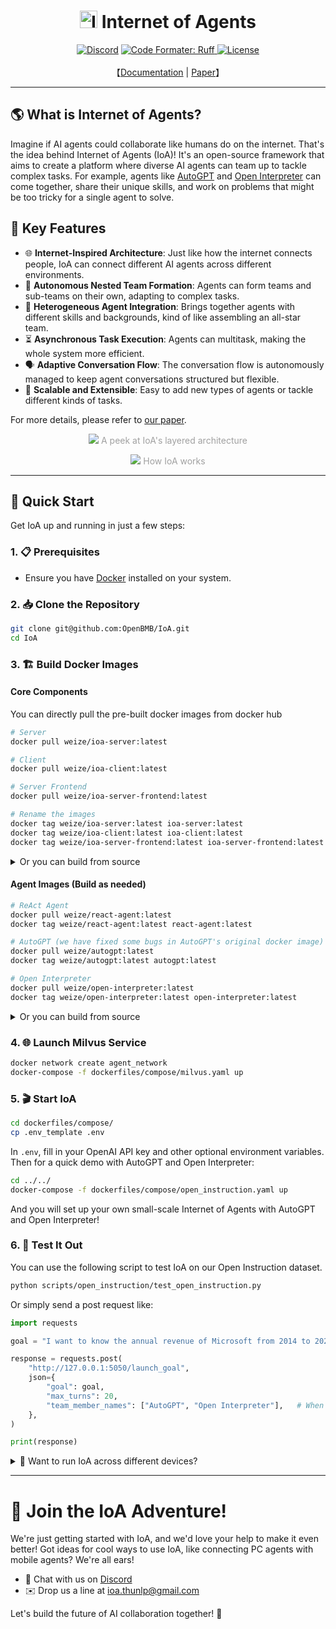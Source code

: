 <h1 align="center"><img alt="Internet of Agents" src="https://github.com/OpenBMB/IoA/assets/32613237/04cbe3dc-84e1-4d70-ba5c-e8b07d3ee31d"  style="width: 1em; height: 1em;"> Internet of Agents</h1>

<p align="center">
    <a href="https://discord.gg/E5XPtynFDh">
        <img alt="Discord" src="https://img.shields.io/discord/1259737237763919963?logo=discord&style=flat&logoColor=white"/></a>
    <a href="https://github.com/astral-sh/ruff">
        <img alt="Code Formater: Ruff" src="https://img.shields.io/endpoint?url=https://raw.githubusercontent.com/astral-sh/ruff/main/assets/badge/v2.json">
    </a>
    <a href="https://github.com/OpenBMB/IoA/LICENSE">
        <img alt="License" src="https://img.shields.io/github/license/OpenBMB/IoA">
    </a>
    <!-- <a href="https://openbmb.github.io/IoA/"><img src="https://img.shields.io/badge/Doc-En-white.svg" alt="EN doc"/></a>
    <a href="https://openbmb.github.io/IoA//doc_zh/index_zh.html"><img src="https://img.shields.io/badge/Doc-中文-white.svg" alt="ZH doc"/></a> -->
    <br>
    <br>【<a href="https://openbmb.github.io/IoA/">Documentation</a> | <a href = "https://arxiv.org/abs/2407.07061
    ">Paper</a>】<br>
</p>

---

## 🌎 What is Internet of Agents?

Imagine if AI agents could collaborate like humans do on the internet. That's the idea behind Internet of Agents (IoA)! It's an open-source framework that aims to create a platform where diverse AI agents can team up to tackle complex tasks. For example, agents like [AutoGPT](https://github.com/Significant-Gravitas/AutoGPT) and [Open Interpreter](https://github.com/OpenInterpreter/open-interpreter) can come together, share their unique skills, and work on problems that might be too tricky for a single agent to solve.

## 🚀 Key Features

- 🌐 **Internet-Inspired Architecture**: Just like how the internet connects people, IoA can connect different AI agents across different environments.
- 🤝 **Autonomous Nested Team Formation**: Agents can form teams and sub-teams on their own, adapting to complex tasks.
- 🧩 **Heterogeneous Agent Integration**: Brings together agents with different skills and backgrounds, kind of like assembling an all-star team.
- ⏳ **Asynchronous Task Execution**: Agents can multitask, making the whole system more efficient.
- 🗣️ **Adaptive Conversation Flow**: The conversation flow is autonomously managed to keep agent conversations structured but flexible.
- 🔄 **Scalable and Extensible**: Easy to add new types of agents or tackle different kinds of tasks.

For more details, please refer to [our paper](https://arxiv.org/abs/2407.07061).

<p align="center" style="color:RGB(160, 160, 160)">
    <img src="https://github.com/OpenBMB/IoA/assets/32613237/126082a8-432b-4039-8acd-49f4798a492c">
    A peek at IoA's layered architecture
</p>

<p align="center" style="color:RGB(160, 160, 160)">
    <img src="https://github.com/OpenBMB/IoA/assets/32613237/6d081cd8-a935-4e34-a24d-62eb65f8c6ec">
    How IoA works
</p>

---

## 🚀 Quick Start

Get IoA up and running in just a few steps: 

### 1. 📋 Prerequisites
- Ensure you have [Docker](https://www.docker.com/) installed on your system.

### 2. 📥 Clone the Repository
```bash
git clone git@github.com:OpenBMB/IoA.git
cd IoA
```

### 3. 🏗️ Build Docker Images

#### Core Components
You can directly pull the pre-built docker images from docker hub
```bash
# Server
docker pull weize/ioa-server:latest

# Client
docker pull weize/ioa-client:latest

# Server Frontend
docker pull weize/ioa-server-frontend:latest

# Rename the images
docker tag weize/ioa-server:latest ioa-server:latest
docker tag weize/ioa-client:latest ioa-client:latest
docker tag weize/ioa-server-frontend:latest ioa-server-frontend:latest
```

<details>
<summary>Or you can build from source</summary>

```bash
# Server
docker build -f dockerfiles/server.Dockerfile -t ioa-server:latest .

# Client
docker build -f dockerfiles/client.Dockerfile -t ioa-client:latest .

# Server Frontend
docker build -f dockerfiles/server_frontend.Dockerfile -t ioa-server-frontend:latest .
```

</details>


#### Agent Images (Build as needed)

```bash
# ReAct Agent
docker pull weize/react-agent:latest
docker tag weize/react-agent:latest react-agent:latest

# AutoGPT (we have fixed some bugs in AutoGPT's original docker image)
docker pull weize/autogpt:latest
docker tag weize/autogpt:latest autogpt:latest

# Open Interpreter
docker pull weize/open-interpreter:latest
docker tag weize/open-interpreter:latest open-interpreter:latest
```

<details>
<summary>Or you can build from source</summary>

```bash
# ReAct Agent
docker build -f dockerfiles/tool_agents/react.Dockerfile -t react-agent:latest .

# AutoGPT (we have fixed some bugs in AutoGPT's original docker image)
docker build -f dockerfiles/tool_agents/autogpt.Dockerfile -t autogpt:latest .

# Open Interpreter
docker build -f dockerfiles/tool_agents/open_interpreter.Dockerfile -t open-interpreter:latest .
```

</details>


### 4. 🌐 Launch Milvus Service
```bash
docker network create agent_network
docker-compose -f dockerfiles/compose/milvus.yaml up
```

### 5. 🎬 Start IoA
```bash
cd dockerfiles/compose/
cp .env_template .env
```

In `.env`, fill in your OpenAI API key and other optional environment variables. Then for a quick demo with AutoGPT and Open Interpreter:
```bash
cd ../../
docker-compose -f dockerfiles/compose/open_instruction.yaml up
```

And you will set up your own small-scale Internet of Agents with AutoGPT and Open Interpreter!

### 6. 🧪 Test It Out
You can use the following script to test IoA on our Open Instruction dataset.
```bash
python scripts/open_instruction/test_open_instruction.py
```

Or simply send a post request like:
```python
import requests

goal = "I want to know the annual revenue of Microsoft from 2014 to 2020. Please generate a figure in text format showing the trend of the annual revenue, and give me an analysis report."

response = requests.post(
    "http://127.0.0.1:5050/launch_goal",
    json={
        "goal": goal,
        "max_turns": 20,
        "team_member_names": ["AutoGPT", "Open Interpreter"],   # When it is left "None", the agent will decide whether to form a team autonomously
    },
)

print(response)
```

<details>
<summary>🤔 Want to run IoA across different devices?</summary>

Check out our [distributed setup guide](https://openbmb.github.io/IoA/distributed_service/config.html). 
We're continuously improving our documentation, so your feedback is valuable!
</details>

---

# 🌟 Join the IoA Adventure!

We're just getting started with IoA, and we'd love your help to make it even better! Got ideas for cool ways to use IoA, like connecting PC agents with mobile agents? We're all ears!

- 👾 Chat with us on [Discord](https://discord.gg/E5XPtynFDh)
- ✉️ Drop us a line at ioa.thunlp@gmail.com

Let's build the future of AI collaboration together! 🚀


